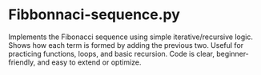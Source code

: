 # Fibbonnaci-sequence.py
Implements the Fibonacci sequence using simple iterative/recursive logic. Shows how each term is formed by adding the previous two. Useful for practicing functions, loops, and basic recursion. Code is clear, beginner-friendly, and easy to extend or optimize.
